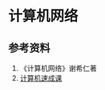 # 计算机网络

## 参考资料

1. 《计算机网络》谢希仁著
2. [计算机速成课](https://github.com/1c7/Crash-Course-Computer-Science-Chinese)